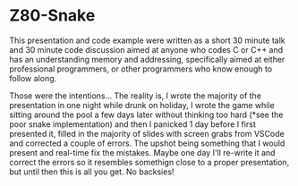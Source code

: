 # Z80-Snake

This presentation and code example were written as a short 30 minute talk and 30 minute code discussion aimed at anyone who codes C or C++ and has an understanding memory and addressing, specifically aimed at either professional programmers, or other programmers who know enough to follow along.

Those were the intentions... The reality is, I wrote the majority of the presentation in one night while drunk on holiday, I wrote the game while sitting around the pool a few days later without thinking too hard (*see the poor snake implementation) and then I panicked 1 day before I first presented it, filled in the majority of slides with screen grabs from VSCode and corrected a couple of errors. The upshot being something that I would present and real-time fix the mistakes. Maybe one day I'll re-write it and correct the errors so it resembles somethign close to a proper presentation, but until then this is all you get. No backsies!

